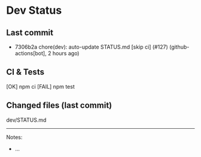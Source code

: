 # Dev Status

## Last commit
- 7306b2a chore(dev): auto-update STATUS.md [skip ci] (#127) (github-actions[bot], 2 hours ago)
## CI & Tests
[OK] npm ci
[FAIL] npm test

## Changed files (last commit)
dev/STATUS.md

---
Notes:
- ...
